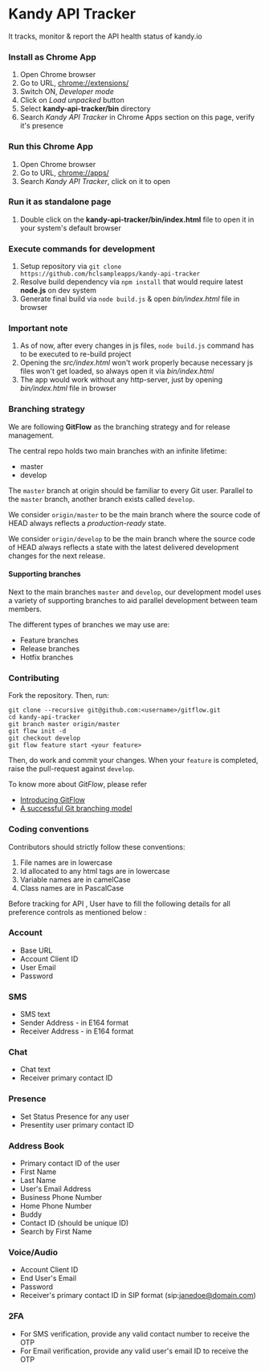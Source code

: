 # Kandy API Tracker 

It tracks, monitor & report the API health status of kandy.io

### Install as Chrome App

1. Open Chrome browser
2. Go to URL, [chrome://extensions/](chrome://extensions/)
3. Switch ON, *Developer mode*
4. Click on *Load unpacked* button
5. Select **kandy-api-tracker/bin** directory
6. Search *Kandy API Tracker* in Chrome Apps section on this page, verify it's presence

### Run this Chrome App

1. Open Chrome browser
2. Go to URL, [chrome://apps/](chrome://apps/)
3. Search *Kandy API Tracker*, click on it to open

### Run it as standalone page

1. Double click on the **kandy-api-tracker/bin/index.html** file to open it in your system's default browser

### Execute commands for development

1. Setup repository via `git clone https://github.com/hclsampleapps/kandy-api-tracker`
2. Resolve build dependency via `npm install` that would require latest **node.js** on dev system
3. Generate final build via `node build.js` & open *bin/index.html* file in browser 

### Important note

1. As of now, after every changes in js files, `node build.js` command has to be executed to re-build project
2. Opening the *src/index.html* won't work properly because necessary js files won't get loaded, so always open it via *bin/index.html*
3. The app would work without any http-server, just by opening *bin/index.html* file in browser

### Branching strategy

We are following **GitFlow** as the branching strategy and for release management.

The central repo holds two main branches with an infinite lifetime:

- master
- develop

The `master` branch at origin should be familiar to every Git user. Parallel to the `master` branch, another branch exists called `develop`.

We consider `origin/master` to be the main branch where the source code of HEAD always reflects a *production-ready* state.

We consider `origin/develop` to be the main branch where the source code of HEAD always reflects a state with the latest delivered development changes for the next release.

#### Supporting branches 

Next to the main branches `master` and `develop`, our development model uses a variety of supporting branches to aid parallel development between team members.

The different types of branches we may use are:

- Feature branches
- Release branches
- Hotfix branches

### Contributing

Fork the repository. Then, run:

```
git clone --recursive git@github.com:<username>/gitflow.git
cd kandy-api-tracker
git branch master origin/master
git flow init -d
git checkout develop
git flow feature start <your feature>
```

Then, do work and commit your changes. When your `feature` is completed, raise the pull-request against `develop`.

To know more about *GitFlow*, please refer

- [Introducing GitFlow](https://datasift.github.io/gitflow/IntroducingGitFlow.html)
- [A successful Git branching model](https://nvie.com/posts/a-successful-git-branching-model/)

### Coding conventions

Contributors should strictly follow these conventions:

1. File names are in lowercase
2. Id allocated to any html tags are in lowercase
3. Variable names are in camelCase
4. Class names are in PascalCase


Before tracking for API , User have to fill the following details for all preference controls as mentioned below : 

### Account
- Base URL
- Account Client ID
- User Email
- Password

### SMS
- SMS text
- Sender Address - in E164 format
- Receiver Address - in E164 format

### Chat
- Chat text
- Receiver primary contact ID

### Presence
- Set Status Presence for any user
- Presentity user primary contact ID

### Address Book 
- Primary contact ID of the user
- First Name
- Last Name
- User's Email Address
- Business Phone Number
- Home Phone Number
- Buddy
- Contact ID (should be unique ID)
- Search by First Name 

### Voice/Audio 
- Account Client ID
- End User's Email 
- Password
- Receiver's primary contact ID in SIP format (sip:janedoe@domain.com)

### 2FA
- For SMS verification, provide any valid contact number to receive the OTP
- For Email verification, provide any valid user's email ID to receive the OTP
